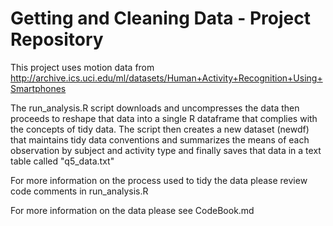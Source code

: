 # Getting and Cleaning Data - Project Repository

This project uses motion data from http://archive.ics.uci.edu/ml/datasets/Human+Activity+Recognition+Using+Smartphones 

The run_analysis.R script downloads and uncompresses the data then proceeds to reshape that data into a single R dataframe that complies with the concepts of tidy data.  The script then creates a new dataset (newdf) that maintains tidy data conventions and summarizes the means of each observation by subject and activity type and finally saves that data in a text table called "q5_data.txt"

For more information on the process used to tidy the data please review code comments in run_analysis.R

For more information on the data please see CodeBook.md

